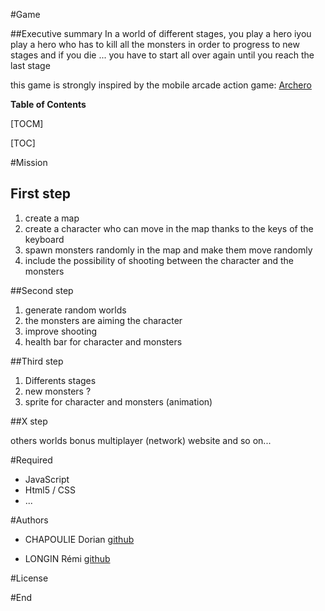 
#Game

##Executive summary
In a world of different stages, you play a hero iyou play a hero who has to kill all the monsters in order to progress to new stages and if you die ... you have to start all over again until you reach the last stage

this game is strongly inspired by the mobile arcade action game:  [Archero](https://play.google.com/store/apps/details?id=com.habby.archero&hl=fr)


**Table of Contents**

[TOCM]

[TOC]

#Mission

## First step
1. create a map
2. create a character who can move in the map thanks to the keys of the keyboard
3. spawn monsters randomly in the map and make them move randomly
4. include the possibility of shooting between the character and the monsters


##Second step
1. generate random worlds
2. the monsters are aiming the character
3. improve shooting
4. health bar for character and monsters

##Third step
1. Differents stages
2. new monsters ?
3. sprite for character and monsters (animation)

##X step

others worlds
bonus
multiplayer (network)
website 
and so on...

#Required
+ JavaScript
+ Html5 / CSS
+ ...


#Authors

+ CHAPOULIE Dorian  [github](https://github.com/none06)

+ LONGIN Rémi [github](https://github.com/remiLNG)

#License




#End
